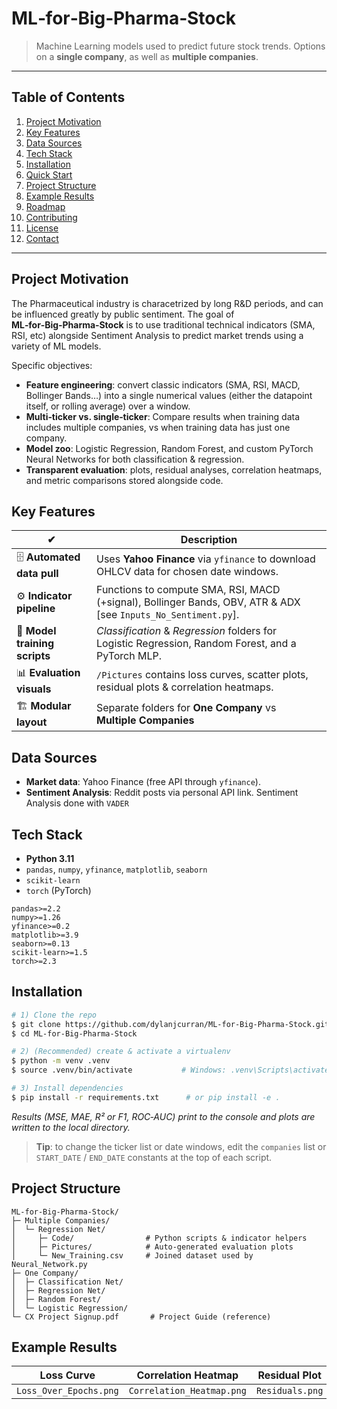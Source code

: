 # ML‑for‑Big‑Pharma‑Stock

> Machine Learning models used to predict future stock trends. Options on a **single company**, as well as **multiple companies**.

---

## Table of Contents

1. [Project Motivation](#project-motivation)
2. [Key Features](#key-features)
3. [Data Sources](#data-sources)
4. [Tech Stack](#tech-stack)
5. [Installation](#installation)
6. [Quick Start](#quick-start)
7. [Project Structure](#project-structure)
8. [Example Results](#example-results)
9. [Roadmap](#roadmap)
10. [Contributing](#contributing)
11. [License](#license)
12. [Contact](#contact)

---

## Project Motivation
The Pharmaceutical industry is characetrized by long R&D periods, and can be influenced greatly by public sentiment. The goal of **ML‑for‑Big‑Pharma‑Stock** is to use traditional technical indicators (SMA, RSI, etc) alongside Sentiment Analysis to predict market trends using a variety of ML models.

Specific objectives:

- **Feature engineering**: convert classic indicators (SMA, RSI, MACD, Bollinger Bands…) into a single numerical values (either the datapoint itself, or rolling average) over a window.
- **Multi‑ticker vs. single‑ticker**: Compare results when training data includes multiple companies, vs when training data has just one company.
- **Model zoo**: Logistic Regression, Random Forest, and custom PyTorch Neural Networks for both classification & regression.
- **Transparent evaluation**: plots, residual analyses, correlation heatmaps, and metric comparisons stored alongside code.

## Key Features

| ✔                             | Description                                                                                                    |
| ----------------------------- | -------------------------------------------------------------------------------------------------------------- |
| 🗄 **Automated data pull**    | Uses **Yahoo Finance** via `yfinance` to download OHLCV data for chosen date windows.                          |
| ⚙️ **Indicator pipeline**      | Functions to compute SMA, RSI, MACD (+signal), Bollinger Bands, OBV, ATR & ADX [see `Inputs_No_Sentiment.py`]. |
| 🤖 **Model training scripts** | *Classification* & *Regression* folders for Logistic Regression, Random Forest, and a PyTorch MLP.             |
| 📊 **Evaluation visuals**     | `/Pictures` contains loss curves, scatter plots, residual plots & correlation heatmaps.                        |
| 🏗 **Modular layout**         | Separate folders for **One Company** vs **Multiple Companies** |

## Data Sources

- **Market data**: Yahoo Finance (free API through `yfinance`).
- **Sentiment Analysis**: Reddit posts via personal API link. Sentiment Analysis done with `VADER`

## Tech Stack

- **Python 3.11**
- `pandas`, `numpy`, `yfinance`, `matplotlib`, `seaborn`
- `scikit‑learn`
- `torch` (PyTorch)

```text
pandas>=2.2
numpy>=1.26
yfinance>=0.2
matplotlib>=3.9
seaborn>=0.13
scikit-learn>=1.5
torch>=2.3
```

## Installation

```bash
# 1) Clone the repo
$ git clone https://github.com/dylanjcurran/ML-for-Big-Pharma-Stock.git
$ cd ML-for-Big-Pharma-Stock

# 2) (Recommended) create & activate a virtualenv
$ python -m venv .venv
$ source .venv/bin/activate           # Windows: .venv\Scripts\activate

# 3) Install dependencies
$ pip install -r requirements.txt      # or pip install -e .
```

*Results (MSE, MAE, R² or F1, ROC‑AUC) print to the console and plots are written to the local directory.*

> **Tip**: to change the ticker list or date windows, edit the `companies` list or `START_DATE` / `END_DATE` constants at the top of each script.

## Project Structure

```text
ML-for-Big-Pharma-Stock/
├─ Multiple Companies/
│  └─ Regression Net/
│     ├─ Code/                # Python scripts & indicator helpers
│     ├─ Pictures/            # Auto‑generated evaluation plots
│     └─ New_Training.csv     # Joined dataset used by Neural_Network.py
├─ One Company/
│  ├─ Classification Net/
│  ├─ Regression Net/
│  ├─ Random Forest/
│  └─ Logistic Regression/
└─ CX Project Signup.pdf       # Project Guide (reference)
```

## Example Results

| Loss Curve             | Correlation Heatmap       | Residual Plot   |
| ---------------------- | ------------------------- | --------------- |
| `Loss_Over_Epochs.png` | `Correlation_Heatmap.png` | `Residuals.png` |
